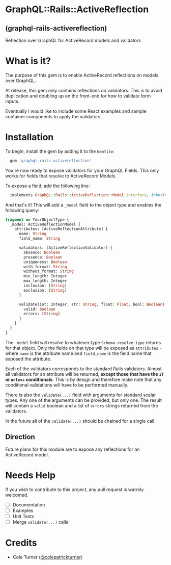 # GraphQL::Rails::ActiveReflection
## (graphql-rails-activereflection)
Reflection over GraphQL for ActiveRecord models and validators

# What is it?
The purpose of this gem is to enable ActiveRecord reflections on models over GraphQL.

At release, this gem only contains reflections on validators. This is to avoid duplication and doubling up on the front-end for how to validate form inputs.

Eventually I would like to include some React examples and sample container components to apply the validators.

# Installation
To begin, install the gem by adding it to the `Gemfile`:

```ruby
  gem 'graphql-rails-activereflection'
```

You're now ready to expose validators for your GraphQL Fields.  This only works for fields that resolve to ActiveRecord Models.

To expose a field, add the following line:

```ruby
  implements GraphQL::Rails::ActiveReflection::Model.interface, inherit: true
```

And that's it! This will add a `_model` field to the object type and enables the following query:

```graphql
fragment on YourObjectType {
  _model: ActiveReflectionModel {
    attributes: [ActiveReflectionAttribute] {
      name: String
      field_name: String

      validators: [ActiveReflectionValidator] {
        absence: Boolean
        presence: Boolean
        uniqueness: Boolean
        with_format: String
        without_format: String
        min_length: Integer
        max_length: Integer
        inclusion: [String]
        exclusion: [String]
      }

      validate(int: Integer, str: String, float: Float, bool: Boolean): ActiveReflectionValidation {
        valid: Boolean
        errors: [String]
      }
    }
  }
}
```

The `_model` field will resolve to whatever type `Schema.resolve_type` returns for that object.
Only the fields on that type will be exposed as `attributes` - where `name` is the attribute name and `field_name` is the field name that exposed the attribute.

Each of the validators corresponds to the standard Rails validators. Almost all validators for an attribute will be returned, **except those that have the `if` or `unless` conditionals.** This is by design and therefore make note that any conditional validations will have to be performed manually.

There is also the `validate(...)` field with arguments for standard scalar types. Any one of the arguments can be provided, but only one. The result will contain a `valid` boolean and a list of `errors` strings returned from the validators.

In the future all of the `validate(...)` should be chained for a single call.

## Direction
Future plans for this module are to expose any reflections for an ActiveRecord model.

# Needs Help
If you wish to contribute to this project, any pull request is warmly welcomed.

- [ ] Documentation
- [ ] Examples
- [ ] Unit Tests
- [ ] Merge `validate(...)` calls

# Credits
- Cole Turner ([@colepatrickturner](https://github.com/colepatrickturner))
